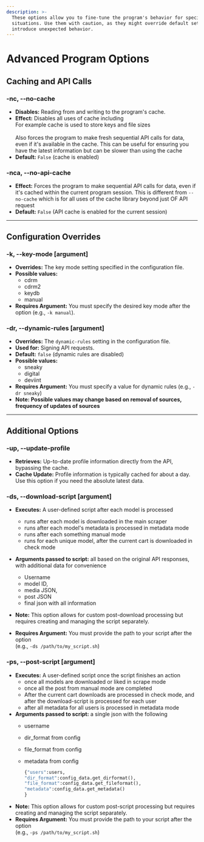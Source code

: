 ```yaml
---
description: >-
  These options allow you to fine-tune the program's behavior for specific
  situations. Use them with caution, as they might override default settings or
  introduce unexpected behavior.
---
```


# Advanced Program Options

## Caching and API Calls

### -nc, --no-cache

* **Disables:** Reading from and writing to the program's cache.
* **Effect:** Disables all uses of cache including\
  For example cache is used to store keys and file sizes\
  \
  Also forces the program to make fresh sequential API calls for data, even if it's available in the cache. This can be useful for ensuring you have the latest information but can be slower than using the cache
* **Default:** `False` (cache is enabled)

### -nca, --no-api-cache

* **Effect:** Forces the program to make sequential  API calls for data, even if it's cached within the current program session. This is different from `--no-cache` which is for all uses of the cache library beyond just OF API request
* **Default:** `False` (API cache is enabled for the current session)

***

## Configuration Overrides

### -k, --key-mode \[argument]

* **Overrides:** The key mode setting specified in the configuration file.
* **Possible values:**
  * cdrm
  * cdrm2
  * keydb
  * manual
* **Requires Argument:** You must specify the desired key mode after the option (e.g., `-k manual`).

### -dr, --dynamic-rules \[argument]

* **Overrides:** The `dynamic-rules` setting in the configuration file.
* **Used for:** Signing API requests.
* **Default:** `false` (dynamic rules are disabled)
* **Possible values:**
  * sneaky
  * digital
  * deviint
* **Requires Argument:** You must specify a value for dynamic rules (e.g., `-dr sneaky`)
* **Note:  Possible values may change based on removal of sources, frequency of updates of sources**

***

## Additional Options

### -up, --update-profile

* **Retrieves:** Up-to-date profile information directly from the API, bypassing the cache.
* **Cache Update:** Profile information is typically cached for about a day. Use this option if you need the absolute latest data.

### -ds, --download-script \[argument]

*   **Executes:** A user-defined script after each model is processed

    * runs after each model is downloaded in the main scraper
    * runs after each model's metadata is processed in metadata mode
    * runs after each something manual mode
    * runs for each unique model, after the current cart is downloaded in check mode


* **Arguments passed to script:**  all based on the original API responses, with additional data for convenience
  * Username
  * model ID,
  * media JSON,
  * post JSON
  * final json with all information&#x20;
* **Note:** This option allows for custom post-download processing but requires creating and managing the script separately.
* **Requires Argument:** You must provide the path to your script after the option \
  (e.g., `-ds /path/to/my_script.sh`)



### -ps, --post-script \[argument]

* **Executes:** A user-defined script once the script finishes an action&#x20;
  * once all models are downloaded or liked in scrape mode
  * once all the post from manual mode are completed
  * After the current cart downloads are processed in check mode, and after the download-script is processed for each user
  * after all metadata for  all users is processed in metadata mode&#x20;
* **Arguments passed to script:** a single json with the following
  * username
  * dir\_format from config
  * file\_format from config
  *   metadata from config

      ```python
      {"users":users,
      "dir_format":config_data.get_dirformat(),
      "file_format":config_data.get_fileformat(),
      "metadata":config_data.get_metadata()
      }
      ```
* **Note:** This option allows for custom post-script processing but requires creating and managing the script separately.
* **Requires Argument:** You must provide the path to your script after the option \
  (e.g., `-ps /path/to/my_script.sh`)
